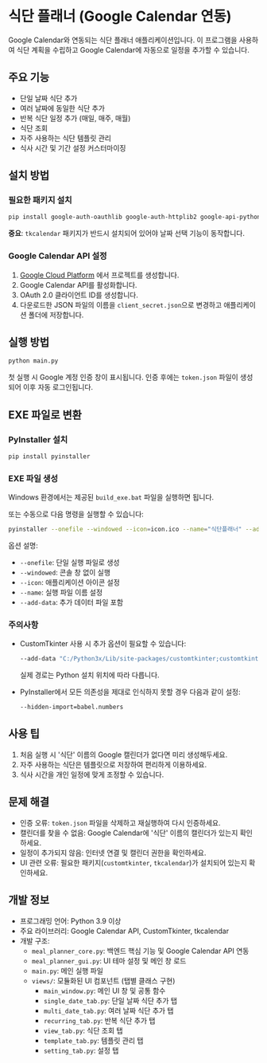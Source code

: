 # 식단 플래너 (Google Calendar 연동)

Google Calendar와 연동되는 식단 플래너 애플리케이션입니다. 이 프로그램을 사용하여 식단 계획을 수립하고 Google Calendar에 자동으로 일정을 추가할 수 있습니다.

## 주요 기능

- 단일 날짜 식단 추가
- 여러 날짜에 동일한 식단 추가
- 반복 식단 일정 추가 (매일, 매주, 매월)
- 식단 조회
- 자주 사용하는 식단 템플릿 관리
- 식사 시간 및 기간 설정 커스터마이징

## 설치 방법

### 필요한 패키지 설치

```bash
pip install google-auth-oauthlib google-auth-httplib2 google-api-python-client tzdata customtkinter tkcalendar
```

**중요**: `tkcalendar` 패키지가 반드시 설치되어 있어야 날짜 선택 기능이 동작합니다.

### Google Calendar API 설정

1. [Google Cloud Platform](https://console.cloud.google.com/) 에서 프로젝트를 생성합니다.
2. Google Calendar API를 활성화합니다.
3. OAuth 2.0 클라이언트 ID를 생성합니다.
4. 다운로드한 JSON 파일의 이름을 `client_secret.json`으로 변경하고 애플리케이션 폴더에 저장합니다.

## 실행 방법

```bash
python main.py
```

첫 실행 시 Google 계정 인증 창이 표시됩니다. 인증 후에는 `token.json` 파일이 생성되어 이후 자동 로그인됩니다.

## EXE 파일로 변환

### PyInstaller 설치

```bash
pip install pyinstaller
```

### EXE 파일 생성

Windows 환경에서는 제공된 `build_exe.bat` 파일을 실행하면 됩니다.

또는 수동으로 다음 명령을 실행할 수 있습니다:

```bash
pyinstaller --onefile --windowed --icon=icon.ico --name="식단플래너" --add-data "client_secret.json;." main.py
```

옵션 설명:
- `--onefile`: 단일 실행 파일로 생성
- `--windowed`: 콘솔 창 없이 실행
- `--icon`: 애플리케이션 아이콘 설정
- `--name`: 실행 파일 이름 설정
- `--add-data`: 추가 데이터 파일 포함

### 주의사항

- CustomTkinter 사용 시 추가 옵션이 필요할 수 있습니다:
  ```bash
  --add-data "C:/Python3x/Lib/site-packages/customtkinter;customtkinter/"
  ```
  실제 경로는 Python 설치 위치에 따라 다릅니다.

- PyInstaller에서 모든 의존성을 제대로 인식하지 못할 경우 다음과 같이 설정:
  ```bash
  --hidden-import=babel.numbers
  ```

## 사용 팁

1. 처음 실행 시 '식단' 이름의 Google 캘린더가 없다면 미리 생성해두세요.
2. 자주 사용하는 식단은 템플릿으로 저장하여 편리하게 이용하세요.
3. 식사 시간을 개인 일정에 맞게 조정할 수 있습니다.

## 문제 해결

- 인증 오류: `token.json` 파일을 삭제하고 재실행하여 다시 인증하세요.
- 캘린더를 찾을 수 없음: Google Calendar에 '식단' 이름의 캘린더가 있는지 확인하세요.
- 일정이 추가되지 않음: 인터넷 연결 및 캘린더 권한을 확인하세요.
- UI 관련 오류: 필요한 패키지(`customtkinter`, `tkcalendar`)가 설치되어 있는지 확인하세요.

## 개발 정보

- 프로그래밍 언어: Python 3.9 이상
- 주요 라이브러리: Google Calendar API, CustomTkinter, tkcalendar
- 개발 구조: 
  - `meal_planner_core.py`: 백엔드 핵심 기능 및 Google Calendar API 연동
  - `meal_planner_gui.py`: UI 테마 설정 및 메인 창 로드
  - `main.py`: 메인 실행 파일
  - `views/`: 모듈화된 UI 컴포넌트 (탭별 클래스 구현)
    - `main_window.py`: 메인 UI 창 및 공통 함수
    - `single_date_tab.py`: 단일 날짜 식단 추가 탭
    - `multi_date_tab.py`: 여러 날짜 식단 추가 탭
    - `recurring_tab.py`: 반복 식단 추가 탭
    - `view_tab.py`: 식단 조회 탭
    - `template_tab.py`: 템플릿 관리 탭
    - `setting_tab.py`: 설정 탭 